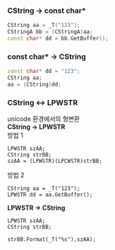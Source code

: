 ### CString -> const char*
```c++
CString aa = _T("123");
CStringA bb = (CStringA)aa;
const char* dd = bb.GetBuffer();
```

### const char* -> CString 
```c++
const char* dd = "123";
CString aa;
aa = (CString)dd;
```

### CString <-> LPWSTR
unicode 환경에서의 형변환  
**CString -> LPWSTR**  
방법 1
```mfc
LPWSTR szAA;
CString strBB;
szAA = (LPWSTR)(LPCWSTR)strBB;
```
방법 2
```
CString aa = _T("123");
LPWSTR dd = aa.GetBuffer();
```
**LPWSTR -> CString**   
```
LPWSTR szAA;
CString strBB;

strBB.Format(_T("%s"),szAA);
```
